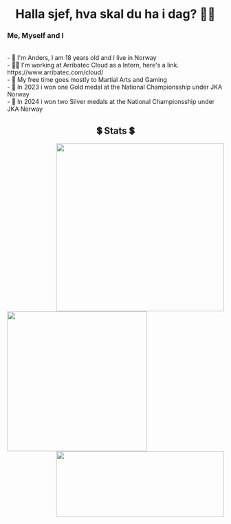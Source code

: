 <h1 align="center">
    Halla sjef, hva skal du ha i dag? 👋🏽
</h1>    
 
 ###

<div>
    <h3>
        Me, Myself and I
    </h3>
    <p>
        <br>-
            👑 I'm Anders, I am 18 years old and I live in Norway
        <br>-
            🧑‍💻 I'm working at Arribatec Cloud as a Intern, here's a link. https://www.arribatec.com/cloud/
        <br>-
            🥋 My free time goes mostly to Martial Arts and Gaming
        <br>-
            🥇 In 2023 i won one Gold medal at the National Championsship under JKA Norway 
        <br>-
            🥈 In 2024 i won two Silver medals at the National Championsship under JKA Norway
    </p>
</div>

<h2 align="center">
    <a href="#">&#x200B;</a>
        💲  Stats  💲
</h2>

<div>
    <a href="https://github.com/anuraghazra/github-readme-stats" title="Go to Source">
        <img width=390 src="https://github-readme-stats-three-phi-11.vercel.app/api?username=anderspanders123&include_all_commits=true&show_icons=true&theme=transparent" align="right"/>
    </a>
    <a href="https://github.com/anuraghazra/github-readme-stats">
        <img width=325 src="https://github-readme-stats-three-phi-11.vercel.app/api/top-langs?username=anderspanders123&show_icons=true&locale=en&theme=transparent&langs_count=7&hide=Shaderlab,Makefile&size_weight=0.5&count_weight=0.5&card_width=325" align="left"/>
    </a>
    <a href="https://github.com/denvercoder1/github-readme-streak-stats" title="Go to Source">
        <img width=390 height="153px" src="https://streak-stats.demolab.com/?user=AndersPanders123&theme=transparent" align="right"/>
    </a>
</div>
